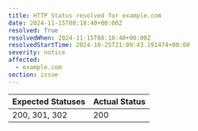 ```yaml
---
title: HTTP Status resolved for example.com
date: 2024-11-15T08:18:40+00:00Z
resolved: True
resolvedWhen: 2024-11-15T08:18:40+00:00Z
resolvedStartTime: 2024-10-25T21:09:43.191474+00:00
severity: notice
affected:
  - example.com
section: issue
---
```


| Expected Statuses | Actual Status  |
|-------------------|----------------|
| 200, 301, 302 | 200 |
